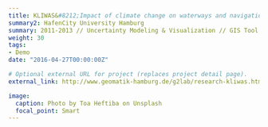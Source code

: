 ```yaml
---
title: KLIWAS&#8212;Impact of climate change on waterways and navigation
summary2: HafenCity University Hamburg
summary: 2011-2013 // Uncertainty Modeling & Visualization // GIS Tool Development
weight: 30
tags:
- Demo
date: "2016-04-27T00:00:00Z"

# Optional external URL for project (replaces project detail page).
external_link: http://www.geomatik-hamburg.de/g2lab/research-kliwas.html

image:
  caption: Photo by Toa Heftiba on Unsplash
  focal_point: Smart
---
```

